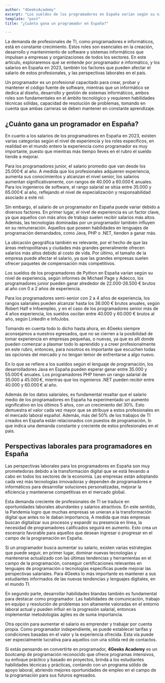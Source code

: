 ```yaml
---
author: "4GeeksAcademy"
excerpt: "Los sueldos de los programadores en España varían según su nivel de experiencia, lenguaje de programación y más"
template: "post"
title: "¿Cuánto gana un programador en España?"

---
```


La demanda de profesionales de TI, como programadores e informáticos, está en constante crecimiento. Estos roles son esenciales en la creación, desarrollo y mantenimiento de software y sistemas informáticos que impulsan a empresas y organizaciones de todos los sectores. En este artículo, exploraremos qué se entiende por programador e informático, y los salarios en España en 2023, también los factores que pueden afectar el salario de estos profesionales, y las perspectivas laborales en el país.

Un programador es un profesional capacitado para crear, probar y mantener el código fuente de software, mientras que un informático se dedica al diseño, desarrollo y gestión de sistemas informáticos, ambos roles son fundamentales en el ámbito tecnológico y requieren habilidades técnicas sólidas, capacidad de resolución de problemas, tomando en cuenta que ambas carreras se deben mantener en constante aprendizaje.

## ¿Cuánto gana un programador en España?

En cuanto a los salarios de los programadores en España en 2023, existen varias categorías según el nivel de experiencia y los roles específicos, en realidad en el mundo entero la experiencia como programador es muy importante, puesto que mientras más tiempo lleves en el rubro el sueldo tiende a mejorar. 

Para los programadores junior, el salario promedio que van desde los 25.000 € al año. A medida que los profesionales adquieren experiencia, aumenta sus conocimientos y alcanzan el nivel senior, los salarios aumentan significativamente, con rangos de 40.000 a 60.000 € anuales. Para los ingenieros de software, el rango salarial se sitúa entre 35.000 y 65.000 € al año, reflejando el nivel de especialización y responsabilidad asociado a este rol.

Sin embargo, el salario de un programador en España puede variar debido a diversos factores. En primer lugar, el nivel de experiencia es un factor clave, ya que aquellos con más años de trabajo suelen recibir salarios más altos. Además, las tecnologías dominadas por un programador también influyen en su remuneración. Aquellos que poseen habilidades en lenguajes de programación demandados, como Java, PHP o .NET, tienden a ganar más. 

La ubicación geográfica también es relevante, por el hecho de que las áreas metropolitanas y ciudades más grandes generalmente ofrecen salarios más altos debido al costo de vida. Por último, el tamaño de la empresa puede afectar el salario, ya que las grandes empresas suelen ofrecer paquetes de compensación más competitivos.

Los sueldos de los programadores de Python en España varían según su nivel de experiencia, según informes de Michael Page y Adecco, los programadores junior pueden ganar alrededor de 22.000-26.500 € brutos al año con 0 a 2 años de experiencia. 

Para los programadores semi-senior con 2 a 4 años de experiencia, los rangos salariales pueden alcanzar hasta los 36.000 € brutos anuales, según Robert Half e Infoempleo, y en el caso de los programadores senior más de 4 años experiencia, los sueldos oscilan entre 40.000 y 60.000 € brutos al año, según LinkedIn e InfoJobs.

Tomando en cuenta todo lo dicho hasta ahora, en 4Geeks siempre aconsejamos a nuestros egresados, que no se cierren a la posibilidad de tomar experiencia en empresas pequeñas, o nuevas, ya que es allí donde pueden comenzar a plasmar todo lo aprendido y a creer profesionalmente en este rubro, entonces, para nosotros es importante que escuchen todas las opciones del mercado y no tengan temor de enfrentarse a algo nuevo.

En lo que se refiere a los sueldos según el lenguaje de programación, los desarrolladores Java en España pueden esperar ganar entre 35.000 y 55.000 € anuales. Los programadores PHP tienen un rango salarial de 35.000 a 45.000 €, mientras que los ingenieros .NET pueden recibir entre 40.000 y 60.000 € al año. 

Además de los datos salariales, es fundamental resaltar que el salario medio de los programadores en España ha experimentado un aumento significativo en los últimos 5 años, con un crecimiento del 30%. Esto demuestra el valor cada vez mayor que se atribuye a estos profesionales en el mercado laboral español. Además, más del 50% de los trabajos de TI creados en España están relacionados con puestos de programación, lo que indica una demanda constante y creciente de estos profesionales en el país.

## Perspectivas laborales para programadores en España

Las perspectivas laborales para los programadores en España son muy prometedoras debido a la transformación digital que se está llevando a cabo en todos los sectores de la economía. Las empresas están adoptando cada vez más tecnologías innovadoras y dependen de programadores e informáticos para desarrollar soluciones personalizadas, mejorar la eficiencia y mantenerse competitivas en el mercado global.

Esta demanda creciente de profesionales de TI se traduce en oportunidades laborales abundantes y salarios atractivos. En este sentido, la Pandemia logro que muchas empresas se unieran a la transformación digital que antes no le daban importancia, A medida que más empresas buscan digitalizar sus procesos y expandir su presencia en línea, la necesidad de programadores calificados seguirá en aumento. Esto crea un escenario favorable para aquellos que desean ingresar o progresar en el campo de la programación en España.

Si un programador busca aumentar su salario, existen varias estrategias que puede seguir, en primer lugar, dominar nuevas tecnologías y mantenerse actualizado con las últimas tendencias y herramientas en el campo de la programación, conseguir certificaciones relevantes en lenguajes de programación o tecnologías específicas puede mejorar las perspectivas salariales. Para 4Geeks lo más importante es mantener a sus estudiantes informados de las nuevas tendencias y lenguajes digitales, en el mundo TI.

En segundo parte, desarrollar habilidades blandas también es fundamental para destacar como programador. Las habilidades de comunicación, trabajo en equipo y resolución de problemas son altamente valoradas en el entorno laboral actual y pueden influir en la progresión salarial, entonces implementar metodologías ágiles es de suma importancia.

Otra opción para aumentar el salario es emprender y trabajar por cuenta propia. Como programador independiente, se puede establecer tarifas y condiciones basadas en el valor y la experiencia ofrecida. Esta vía puede ser especialmente lucrativa para aquellos con una sólida red de contactos.

Si estás pensando en convertirte en programador, **4Geeks Academy** es un bootcamp de programación reconocido que ofrece programas intensivos, su enfoque práctico y basado en proyectos, brinda a los estudiantes habilidades técnicas y prácticas, contando con un programa sólido de apoyo laboral, abriendo mejores oportunidades de empleo en el campo de la programación para sus futuros egresados.
